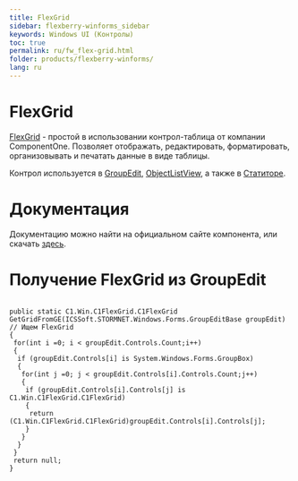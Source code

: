 ```yaml
---
title: FlexGrid
sidebar: flexberry-winforms_sidebar
keywords: Windows UI (Контролы)
toc: true
permalink: ru/fw_flex-grid.html
folder: products/flexberry-winforms/
lang: ru
---
```


# FlexGrid
[FlexGrid](http://www.componentone.com/SuperProducts/FlexGridWinForms/) - простой в использовании контрол-таблица от компании ComponentOne. Позволяет отображать, редактировать, форматировать, организовывать и печатать данные в виде таблицы.

Контрол используется в [GroupEdit](fw_groupedit.html), [ObjectListView](fw_objectlistview.html), а также в [Статиторе](statitor.html).


# Документация
Документацию можно найти на официальном сайте компонента, или скачать [здесь](http://wiki.ics.perm.ru/GetFile.aspx?File=FlexGrid.rar&AsStreamAttachment=1&Provider=ScrewTurn.Wiki.Plugins.SqlServer.SqlServerFilesStorageProvider&IsPageAttachment=1&Page=FlexGrid&NoHit=1).

# Получение FlexGrid из GroupEdit
```

public static C1.Win.C1FlexGrid.C1FlexGrid GetGridFromGE(ICSSoft.STORMNET.Windows.Forms.GroupEditBase groupEdit)
// Ищем FlexGrid 
{
 for(int i =0; i < groupEdit.Controls.Count;i++)
 {
  if (groupEdit.Controls[i] is System.Windows.Forms.GroupBox)
  {
   for(int j =0; j < groupEdit.Controls[i].Controls.Count;j++)
   {
    if (groupEdit.Controls[i].Controls[j] is C1.Win.C1FlexGrid.C1FlexGrid)
    {
     return (C1.Win.C1FlexGrid.C1FlexGrid)groupEdit.Controls[i].Controls[j];
    }
   }
  }
 }
 return null;
}
```
